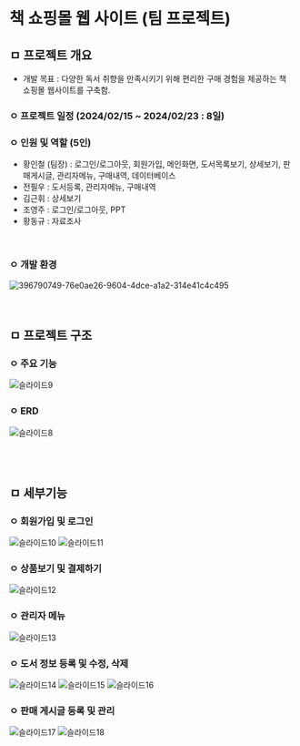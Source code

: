 # 책 쇼핑몰 웹 사이트 (팀 프로젝트)
## ㅁ 프로젝트 개요
- 개발 목표 : 다양한 독서 취향을 만족시키기 위해 편리한 구매 경험을 제공하는 책 쇼핑몰 웹사이트를 구축함.

### ㅇ 프로젝트 일정 (2024/02/15 ~ 2024/02/23 : 8일)

### ㅇ 인원 및 역할 (5인)
- 황인철 (팀장) : 로그인/로그아웃, 회원가입, 메인화면, 도서목록보기, 상세보기, 판매게시글, 관리자메뉴, 구매내역, 데이터베이스
- 전필우 : 도서등록, 관리자메뉴, 구매내역
- 김근휘 : 상세보기
- 조영주 : 로그인/로그아웃, PPT
- 황동규 : 자료조사
<br>

### ㅇ 개발 환경
![396790749-76e0ae26-9604-4dce-a1a2-314e41c4c495](https://github.com/user-attachments/assets/a4c566b5-09d1-40fb-b3bc-fbd4889f862c)
<br><br><br>

## ㅁ 프로젝트 구조
### ㅇ 주요 기능
![슬라이드9](https://github.com/user-attachments/assets/9a6f082b-529c-4533-b230-6b92f753e380)
<br>

### ㅇ ERD
![슬라이드8](https://github.com/user-attachments/assets/d090aceb-d711-4e31-8350-55dc41b9ce6c)
<br><br><br><br>

## ㅁ 세부기능
### ㅇ 회원가입 및 로그인
![슬라이드10](https://github.com/user-attachments/assets/ea7b045c-e3d4-45cd-9ceb-f801f0f7ecf6)
![슬라이드11](https://github.com/user-attachments/assets/866120c0-cb43-4fdf-9086-14e16059499a)
<br>

### ㅇ 상품보기 및 결제하기
![슬라이드12](https://github.com/user-attachments/assets/6cda96b4-96ea-495e-98c9-69226af2af0f)
<br>

### ㅇ 관리자 메뉴
![슬라이드13](https://github.com/user-attachments/assets/744db94b-ee04-4119-9958-23485cc95f4d)
<br>

### ㅇ 도서 정보 등록 및 수정, 삭제
![슬라이드14](https://github.com/user-attachments/assets/5ddbb1fd-8998-4d03-8b69-46fbb3a5ac30)
![슬라이드15](https://github.com/user-attachments/assets/f93ceb34-d97d-4e34-94b2-de501ff4a15f)
![슬라이드16](https://github.com/user-attachments/assets/00bce605-96cf-4012-9d19-c0d76aef8748)
<br>

### ㅇ 판매 게시글 등록 및 관리
![슬라이드17](https://github.com/user-attachments/assets/1ca1e708-0af0-4341-b7a0-d9284b9d7bb8)
![슬라이드18](https://github.com/user-attachments/assets/8758d02b-3844-4df7-8c02-199ef3f598dc)
<br>
